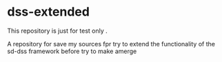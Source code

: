 # dss-extended

This repository is just for test only . 

A repository for save my sources fpr try to extend the functionality of the 
sd-dss framework before try  to make amerge
